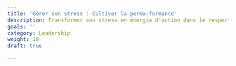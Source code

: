 ```yaml
---
title: 'Gérer son stress : Cultiver la perma-formance'
description: Transformer son stress en énergie d'action dans le respect de son éco-système
goals: ''
category: Leadership
weight: 10
draft: true

---
```

